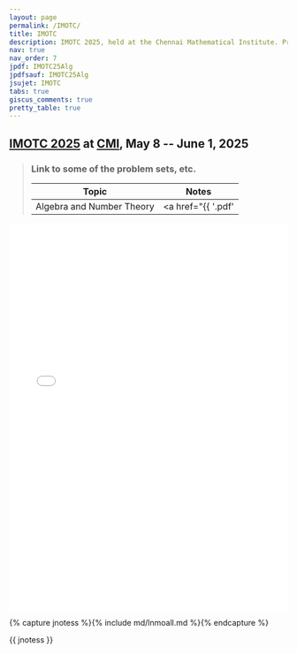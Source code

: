 ```yaml
---
layout: page
permalink: /IMOTC/
title: IMOTC
description: IMOTC 2025, held at the Chennai Mathematical Institute. Problem set, Solutions, Questions, Answers, Hints, Walkthroughs, Discussions.
nav: true
nav_order: 7
jpdf: IMOTC25Alg
jpdfsauf: IMOTC25Alg
jsujet: IMOTC
tabs: true
giscus_comments: true
pretty_table: true
---
```


## [IMOTC 2025](https://olympiads.hbcse.tifr.res.in/mathematical-olympiad-2024-2025/) at [CMI](https://www.cmi.ac.in/), May 8 -- June 1, 2025

> ### Link to some of the problem sets, etc.
>
> |      Topic          |          Notes      |
> | :------------: | :------------: |
> | Algebra and Number Theory | <a href="{{ '.pdf' | prepend: page.jpdf | prepend: '/' | prepend: page.jsujet | prepend: 'assets/pdf/' | relative_url }}" target="_blank" rel="noopener noreferrer"><i class="fa-solid fa-file-pdf fa-2x"></i></a> |
>

<iframe src="{{ site.baseurl }}/assets/pdf/IMOTC/IMOTC25Alg.pdf" width="100%" height="700" frameborder="no" border="0" marginwidth="0" marginheight="0"></iframe>

{% capture jnotess %}{% include md/lnmoall.md %}{% endcapture %}

{{ jnotess }}
